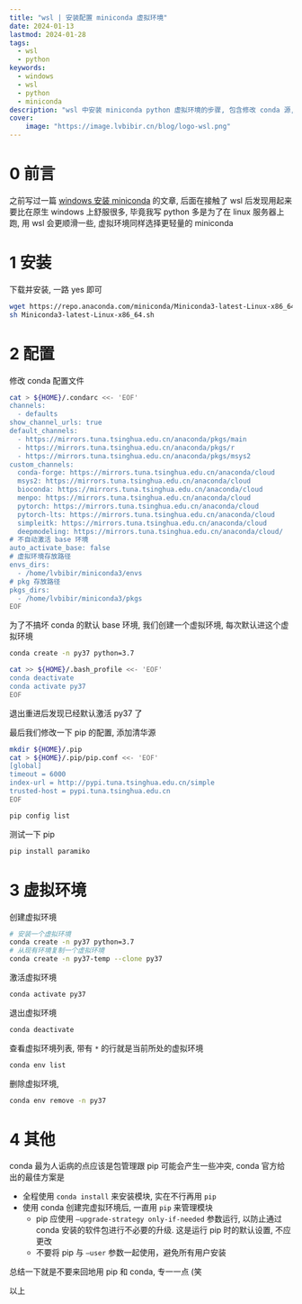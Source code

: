 ```yaml
---
title: "wsl | 安装配置 miniconda 虚拟环境"
date: 2024-01-13
lastmod: 2024-01-28
tags:
  - wsl
  - python
keywords:
  - windows
  - wsl
  - python
  - miniconda
description: "wsl 中安装 miniconda python 虚拟环境的步骤, 包含修改 conda 源, pip 源, conda 基础使用, 以及管理 conda 的一些小建议"
cover:
    image: "https://image.lvbibir.cn/blog/logo-wsl.png"
---
```


# 0 前言

之前写过一篇 [windows 安装 miniconda](https://www.lvbibir.cn/posts/tech/windows-miniconda/) 的文章, 后面在接触了 wsl 后发现用起来要比在原生 windows 上舒服很多, 毕竟我写 python 多是为了在 linux 服务器上跑, 用 wsl 会更顺滑一些, 虚拟环境同样选择更轻量的 miniconda

# 1 安装

下载并安装, 一路 yes 即可

```bash
wget https://repo.anaconda.com/miniconda/Miniconda3-latest-Linux-x86_64.sh
sh Miniconda3-latest-Linux-x86_64.sh
```

# 2 配置

修改 conda 配置文件

```bash
cat > ${HOME}/.condarc <<- 'EOF'
channels:
  - defaults
show_channel_urls: true
default_channels:
  - https://mirrors.tuna.tsinghua.edu.cn/anaconda/pkgs/main
  - https://mirrors.tuna.tsinghua.edu.cn/anaconda/pkgs/r
  - https://mirrors.tuna.tsinghua.edu.cn/anaconda/pkgs/msys2
custom_channels:
  conda-forge: https://mirrors.tuna.tsinghua.edu.cn/anaconda/cloud
  msys2: https://mirrors.tuna.tsinghua.edu.cn/anaconda/cloud
  bioconda: https://mirrors.tuna.tsinghua.edu.cn/anaconda/cloud
  menpo: https://mirrors.tuna.tsinghua.edu.cn/anaconda/cloud
  pytorch: https://mirrors.tuna.tsinghua.edu.cn/anaconda/cloud
  pytorch-lts: https://mirrors.tuna.tsinghua.edu.cn/anaconda/cloud
  simpleitk: https://mirrors.tuna.tsinghua.edu.cn/anaconda/cloud
  deepmodeling: https://mirrors.tuna.tsinghua.edu.cn/anaconda/cloud/
# 不自动激活 base 环境
auto_activate_base: false
# 虚拟环境存放路径
envs_dirs:
  - /home/lvbibir/miniconda3/envs
# pkg 存放路径
pkgs_dirs:
  - /home/lvbibir/miniconda3/pkgs
EOF
```

为了不搞坏 conda 的默认 base 环境, 我们创建一个虚拟环境, 每次默认进这个虚拟环境

```bash
conda create -n py37 python=3.7

cat >> ${HOME}/.bash_profile <<- 'EOF'
conda deactivate
conda activate py37
EOF
```

退出重进后发现已经默认激活 py37 了

最后我们修改一下 pip 的配置, 添加清华源

```bash
mkdir ${HOME}/.pip
cat > ${HOME}/.pip/pip.conf <<- 'EOF'
[global]
timeout = 6000
index-url = http://pypi.tuna.tsinghua.edu.cn/simple
trusted-host = pypi.tuna.tsinghua.edu.cn
EOF

pip config list
```

测试一下 pip

```bash
pip install paramiko
```

# 3 虚拟环境

创建虚拟环境

```bash
# 安装一个虚拟环境
conda create -n py37 python=3.7
# 从现有环境复制一个虚拟环境
conda create -n py37-temp --clone py37
```

激活虚拟环境

```bash
conda activate py37
```

退出虚拟环境

```bash
conda deactivate
```

查看虚拟环境列表, 带有 `*` 的行就是当前所处的虚拟环境

```bash
conda env list
```

删除虚拟环境,

```bash
conda env remove -n py37
```

# 4 其他

conda 最为人诟病的点应该是包管理跟 pip 可能会产生一些冲突, conda 官方给出的最佳方案是

- 全程使用 `conda install` 来安装模块, 实在不行再用 `pip`
- 使用 conda 创建完虚拟环境后, 一直用 `pip` 来管理模块
    - pip 应使用 `–upgrade-strategy only-if-needed` 参数运行, 以防止通过 conda 安装的软件包进行不必要的升级. 这是运行 pip 时的默认设置, 不应更改
    - 不要将 pip 与 `–user` 参数一起使用，避免所有用户安装

总结一下就是不要来回地用 pip 和 conda, 专一一点 (笑

以上
